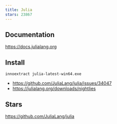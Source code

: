```yaml
---
title: Julia
stars: 23867
---
```


## Documentation

<https://docs.julialang.org>

## Install

~~~
innoextract julia-latest-win64.exe
~~~

- <https://github.com/JuliaLang/julia/issues/34047>
- <https://julialang.org/downloads/nightlies>

## Stars

<https://github.com/JuliaLang/julia>
